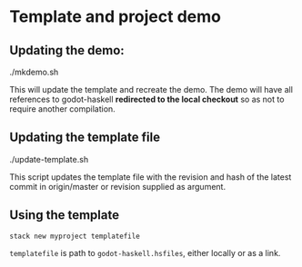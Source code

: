 # Template and project demo

## Updating the demo:

./mkdemo.sh

This will update the template and recreate the demo. The demo will have all
references to godot-haskell **redirected to the local checkout** so as not to
require another compilation.

## Updating the template file

./update-template.sh

This script updates the template file with the revision and hash of the latest
commit in origin/master or revision supplied as argument.

## Using the template

```
stack new myproject templatefile
```

`templatefile` is path to `godot-haskell.hsfiles`, either locally or as a link.
